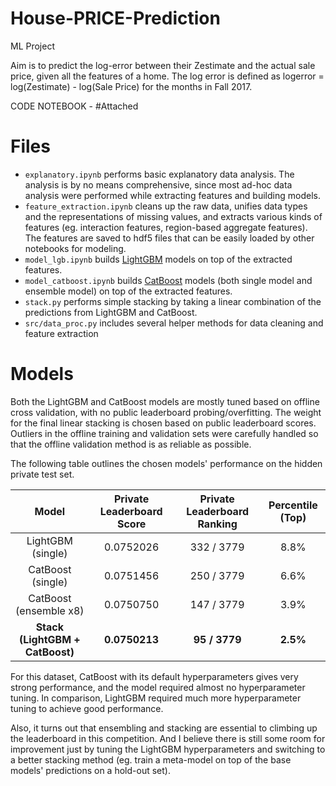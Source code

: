 # House-PRICE-Prediction
ML Project

Aim is to predict the log-error between their Zestimate and the actual sale price, given all the features of a home. The log error is defined as logerror = log(Zestimate) - log(Sale Price) for the months in Fall 2017.

CODE NOTEBOOK - #Attached
# Files
- `explanatory.ipynb` performs basic explanatory data analysis. The analysis is by no means comprehensive, since most ad-hoc data analysis were performed while extracting features and building models.
- `feature_extraction.ipynb` cleans up the raw data, unifies data types and the representations of missing values, and extracts various kinds of features (eg. interaction features, region-based aggregate features). The features are saved to hdf5 files that can be easily loaded by other notebooks for modeling.
- `model_lgb.ipynb` builds [LightGBM](https://github.com/Microsoft/LightGBM) models on top of the extracted features.
- `model_catboost.ipynb` builds [CatBoost](https://github.com/catboost/catboost) models (both single model and ensemble model) on top of the extracted features.
- `stack.py` performs simple stacking by taking a linear combination of the predictions from LightGBM and CatBoost.
- `src/data_proc.py` includes several helper methods for data cleaning and feature extraction

# Models
Both the LightGBM and CatBoost models are mostly tuned based on offline cross validation, with no public leaderboard probing/overfitting. The weight for the final linear stacking is chosen based on public leaderboard scores. Outliers in the offline training and validation sets were carefully handled so that the offline validation method is as reliable as possible.

The following table outlines the chosen models' performance on the hidden private test set.

| Model | Private Leaderboard Score | Private Leaderboard Ranking | Percentile (Top) |
| :---: | :---:| :---: | :---: |
| LightGBM (single) | 0.0752026 | 332 / 3779 | 8.8% |
| CatBoost (single) | 0.0751456 | 250 / 3779 | 6.6% |
| CatBoost (ensemble x8) | 0.0750750 | 147 / 3779 | 3.9% |
| **Stack (LightGBM + CatBoost)** | **0.0750213** | **95 / 3779** | **2.5%** |

For this dataset, CatBoost with its default hyperparameters gives very strong performance, and the model required almost no hyperparameter tuning. In comparison, LightGBM required much more hyperparameter tuning to achieve good performance.

Also, it turns out that ensembling and stacking are essential to climbing up the leaderboard in this competition. And I believe there is still some room for improvement just by tuning the LightGBM hyperparameters and switching to a better stacking method (eg. train a meta-model on top of the base models' predictions on a hold-out set).
